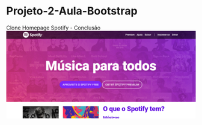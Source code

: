 # Projeto-2-Aula-Bootstrap
Clone Homepage Spotify - Conclusão
![Design preview for Homepage Spotify Copy](./design/desktop-preview.png)
